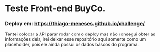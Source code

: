 # Teste Front-end BuyCo.

### Deploy em: https://thiago-meneses.github.io/challenge/

Tentei colocar a API parar rodar com o deploy mas não consegui obter as informações dela, irei deixar esse repositório aqui somente como um placeholder, pois ele ainda possui os dados báscos do programa.
